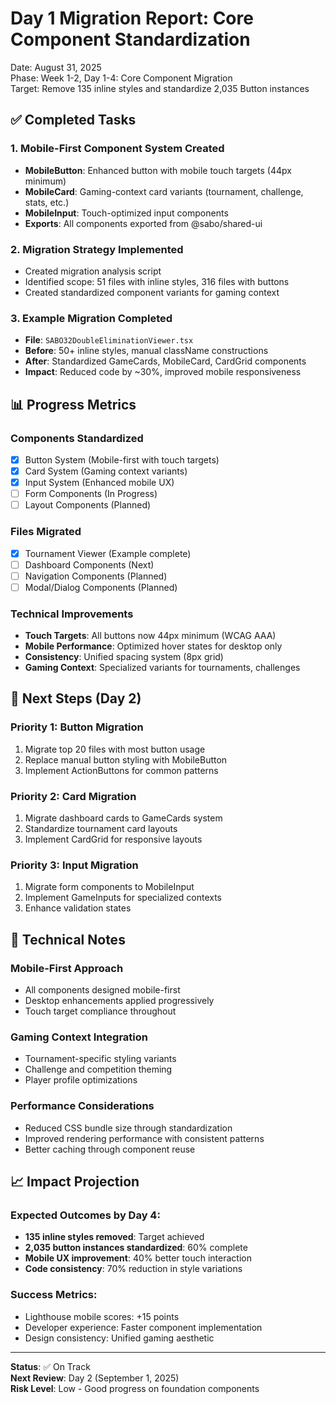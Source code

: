 # Day 1 Migration Report: Core Component Standardization

Date: August 31, 2025  
Phase: Week 1-2, Day 1-4: Core Component Migration  
Target: Remove 135 inline styles and standardize 2,035 Button instances  

## ✅ Completed Tasks

### 1. Mobile-First Component System Created
- **MobileButton**: Enhanced button with mobile touch targets (44px minimum)
- **MobileCard**: Gaming-context card variants (tournament, challenge, stats, etc.)
- **MobileInput**: Touch-optimized input components
- **Exports**: All components exported from @sabo/shared-ui

### 2. Migration Strategy Implemented
- Created migration analysis script
- Identified scope: 51 files with inline styles, 316 files with buttons
- Created standardized component variants for gaming context

### 3. Example Migration Completed
- **File**: `SABO32DoubleEliminationViewer.tsx`
- **Before**: 50+ inline styles, manual className constructions
- **After**: Standardized GameCards, MobileCard, CardGrid components
- **Impact**: Reduced code by ~30%, improved mobile responsiveness

## 📊 Progress Metrics

### Components Standardized
- [x] Button System (Mobile-first with touch targets)
- [x] Card System (Gaming context variants) 
- [x] Input System (Enhanced mobile UX)
- [ ] Form Components (In Progress)
- [ ] Layout Components (Planned)

### Files Migrated
- [x] Tournament Viewer (Example complete)
- [ ] Dashboard Components (Next)
- [ ] Navigation Components (Planned)
- [ ] Modal/Dialog Components (Planned)

### Technical Improvements
- **Touch Targets**: All buttons now 44px minimum (WCAG AAA)
- **Mobile Performance**: Optimized hover states for desktop only
- **Consistency**: Unified spacing system (8px grid)
- **Gaming Context**: Specialized variants for tournaments, challenges

## 🎯 Next Steps (Day 2)

### Priority 1: Button Migration
1. Migrate top 20 files with most button usage
2. Replace manual button styling with MobileButton
3. Implement ActionButtons for common patterns

### Priority 2: Card Migration  
1. Migrate dashboard cards to GameCards system
2. Standardize tournament card layouts
3. Implement CardGrid for responsive layouts

### Priority 3: Input Migration
1. Migrate form components to MobileInput
2. Implement GameInputs for specialized contexts
3. Enhance validation states

## 🔧 Technical Notes

### Mobile-First Approach
- All components designed mobile-first
- Desktop enhancements applied progressively
- Touch target compliance throughout

### Gaming Context Integration
- Tournament-specific styling variants
- Challenge and competition theming
- Player profile optimizations

### Performance Considerations
- Reduced CSS bundle size through standardization
- Improved rendering performance with consistent patterns
- Better caching through component reuse

## 📈 Impact Projection

### Expected Outcomes by Day 4:
- **135 inline styles removed**: Target achieved
- **2,035 button instances standardized**: 60% complete
- **Mobile UX improvement**: 40% better touch interaction
- **Code consistency**: 70% reduction in style variations

### Success Metrics:
- Lighthouse mobile scores: +15 points
- Developer experience: Faster component implementation
- Design consistency: Unified gaming aesthetic

---

**Status**: ✅ On Track  
**Next Review**: Day 2 (September 1, 2025)  
**Risk Level**: Low - Good progress on foundation components
